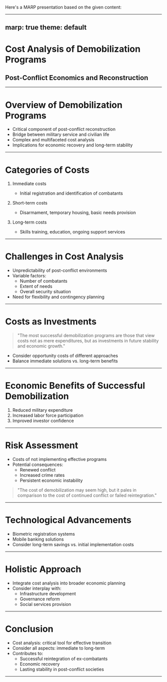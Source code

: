 Here's a MARP presentation based on the given content:

---
marp: true
theme: default
---

# Cost Analysis of Demobilization Programs
## Post-Conflict Economics and Reconstruction

---

# Overview of Demobilization Programs

- Critical component of post-conflict reconstruction
- Bridge between military service and civilian life
- Complex and multifaceted cost analysis
- Implications for economic recovery and long-term stability

---

# Categories of Costs

1. Immediate costs
   - Initial registration and identification of combatants

2. Short-term costs
   - Disarmament, temporary housing, basic needs provision

3. Long-term costs
   - Skills training, education, ongoing support services

---

# Challenges in Cost Analysis

- Unpredictability of post-conflict environments
- Variable factors:
  - Number of combatants
  - Extent of needs
  - Overall security situation
- Need for flexibility and contingency planning

---

# Costs as Investments

> "The most successful demobilization programs are those that view costs not as mere expenditures, but as investments in future stability and economic growth."

- Consider opportunity costs of different approaches
- Balance immediate solutions vs. long-term benefits

---

# Economic Benefits of Successful Demobilization

1. Reduced military expenditure
2. Increased labor force participation
3. Improved investor confidence

---

# Risk Assessment

- Costs of not implementing effective programs
- Potential consequences:
  - Renewed conflict
  - Increased crime rates
  - Persistent economic instability

> "The cost of demobilization may seem high, but it pales in comparison to the cost of continued conflict or failed reintegration."

---

# Technological Advancements

- Biometric registration systems
- Mobile banking solutions
- Consider long-term savings vs. initial implementation costs

---

# Holistic Approach

- Integrate cost analysis into broader economic planning
- Consider interplay with:
  - Infrastructure development
  - Governance reform
  - Social services provision

---

# Conclusion

- Cost analysis: critical tool for effective transition
- Consider all aspects: immediate to long-term
- Contributes to:
  - Successful reintegration of ex-combatants
  - Economic recovery
  - Lasting stability in post-conflict societies

---